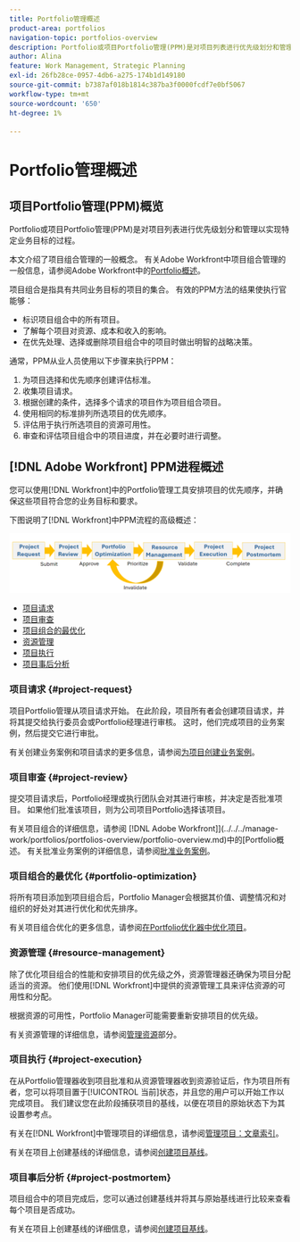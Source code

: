 ```yaml
---
title: Portfolio管理概述
product-area: portfolios
navigation-topic: portfolios-overview
description: Portfolio或项目Portfolio管理(PPM)是对项目列表进行优先级划分和管理以实现特定业务目标的过程。 项目组合是指具有共同业务目标的项目的集合。
author: Alina
feature: Work Management, Strategic Planning
exl-id: 26fb28ce-0957-4db6-a275-174b1d149180
source-git-commit: b7387af018b1814c387ba3f0000fcdf7e0bf5067
workflow-type: tm+mt
source-wordcount: '650'
ht-degree: 1%

---
```


# Portfolio管理概述

<!--Audited: 09/2024-->

## 项目Portfolio管理(PPM)概览

Portfolio或项目Portfolio管理(PPM)是对项目列表进行优先级划分和管理以实现特定业务目标的过程。

本文介绍了项目组合管理的一般概念。 有关Adobe Workfront中项目组合管理的一般信息，请参阅Adobe Workfront中的[Portfolio概述](/help/quicksilver/manage-work/portfolios/portfolios-overview/portfolio-overview.md)。

项目组合是指具有共同业务目标的项目的集合。 有效的PPM方法的结果使执行官能够：

* 标识项目组合中的所有项目。
* 了解每个项目对资源、成本和收入的影响。
* 在优先处理、选择或删除项目组合中的项目时做出明智的战略决策。

通常，PPM从业人员使用以下步骤来执行PPM：

1. 为项目选择和优先顺序创建评估标准。
1. 收集项目请求。
1. 根据创建的条件，选择多个请求的项目作为项目组合项目。
1. 使用相同的标准排列所选项目的优先顺序。
1. 评估用于执行所选项目的资源可用性。
1. 审查和评估项目组合中的项目进度，并在必要时进行调整。

## [!DNL Adobe Workfront] PPM进程概述

您可以使用[!DNL Workfront]中的Portfolio管理工具安排项目的优先顺序，并确保这些项目符合您的业务目标和要求。

下图说明了[!DNL Workfront]中PPM流程的高级概述：

![项目组合管理流程](assets/project-portfolio-management-process-diagram.png)

* [项目请求](#project-request)
* [项目审查](#project-review)
* [项目组合的最优化](#portfolio-optimization)
* [资源管理](#resource-management)
* [项目执行](#project-execution)
* [项目事后分析](#project-postmortem)

### 项目请求 {#project-request}

项目Portfolio管理从项目请求开始。 在此阶段，项目所有者会创建项目请求，并将其提交给执行委员会或Portfolio经理进行审核。 这时，他们完成项目的业务案例，然后提交它进行审批。

有关创建业务案例和项目请求的更多信息，请参阅[为项目创建业务案例](../../../manage-work/projects/define-a-business-case/create-business-case.md)。

### 项目审查 {#project-review}

提交项目请求后，Portfolio经理或执行团队会对其进行审核，并决定是否批准项目。 如果他们批准该项目，则为公司项目Portfolio选择该项目。

有关项目组合的详细信息，请参阅 [!DNL Adobe Workfront]](../../../manage-work/portfolios/portfolios-overview/portfolio-overview.md)中的[Portfolio概述。 有关批准业务案例的详细信息，请参阅[批准业务案例](../../../manage-work/projects/define-a-business-case/approve-business-case.md)。

### 项目组合的最优化 {#portfolio-optimization}

将所有项目添加到项目组合后，Portfolio Manager会根据其价值、调整情况和对组织的好处对其进行优化和优先排序。

有关项目组合优化的更多信息，请参阅[在Portfolio优化器中优化项目](../../../manage-work/portfolios/portfolio-optimizer/optimize-projects-in-portfolio-optimizer.md)。

### 资源管理 {#resource-management}

除了优化项目组合的性能和安排项目的优先级之外，资源管理器还确保为项目分配适当的资源。 他们使用[!DNL Workfront]中提供的资源管理工具来评估资源的可用性和分配。

根据资源的可用性，Portfolio Manager可能需要重新安排项目的优先级。

有关资源管理的详细信息，请参阅[管理资源](../../../resource-mgmt/manage-resources.md)部分。

### 项目执行 {#project-execution}

在从Portfolio管理器收到项目批准和从资源管理器收到资源验证后，作为项目所有者，您可以将项目置于[!UICONTROL 当前]状态，并且您的用户可以开始工作以完成项目。 我们建议您在此阶段捕获项目的基线，以便在项目的原始状态下为其设置参考点。

有关在[!DNL Workfront]中管理项目的详细信息，请参阅[管理项目：文章索引](../../../manage-work/projects/manage-projects/manage-projects-overview.md)。

有关在项目上创建基线的详细信息，请参阅[创建项目基线](../../../manage-work/projects/create-projects/create-baselines.md)。

### 项目事后分析 {#project-postmortem}

项目组合中的项目完成后，您可以通过创建基线并将其与原始基线进行比较来查看每个项目是否成功。

有关在项目上创建基线的详细信息，请参阅[创建项目基线](../../../manage-work/projects/create-projects/create-baselines.md)。

